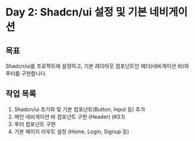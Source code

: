 # Day 2: Shadcn/ui 설정 및 기본 네비게이션

## 목표

Shadcn/ui를 프로젝트에 설정하고, 기본 레이아웃 컴포넌트인 헤더(네비게이션 바)와 푸터를 구현합니다.

## 작업 목록

1.  Shadcn/ui 초기화 및 기본 컴포넌트(Button, Input 등) 추가
2.  메인 네비게이션 바 컴포넌트 구현 (Header) (#3.1)
3.  푸터 컴포넌트 구현
4.  기본 페이지 라우트 설정 (Home, Login, Signup 등) 